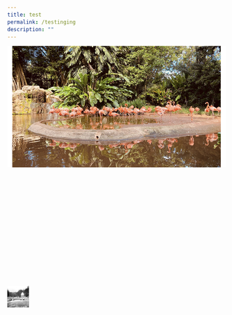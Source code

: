 ```yaml
---
title: test
permalink: /testinging
description: ""
---
```

<img src="/images/vol-17-issue-2/birdpark/JurongBirdPark_Main.jpg" style="width:100%; height: 280px; object-fit: cover"> 





<div style="background-image:url('https://biblioasia.nlb.gov.sg/images/Vol-16-issue-4/Kunnuck/TheExtraordinaryLifeOfKunnuck.jpg'); width:100%; height:270px; background-position:center;">&nbsp;</div>

<a href="https://biblioasia.nlb.gov.sg/">
         <img alt="Qries" src="/images/Vol-16-issue-4/Kunnuck/TheExtraordinaryLifeOfKunnuck.jpg"
         width=50" height="50">
      </a>